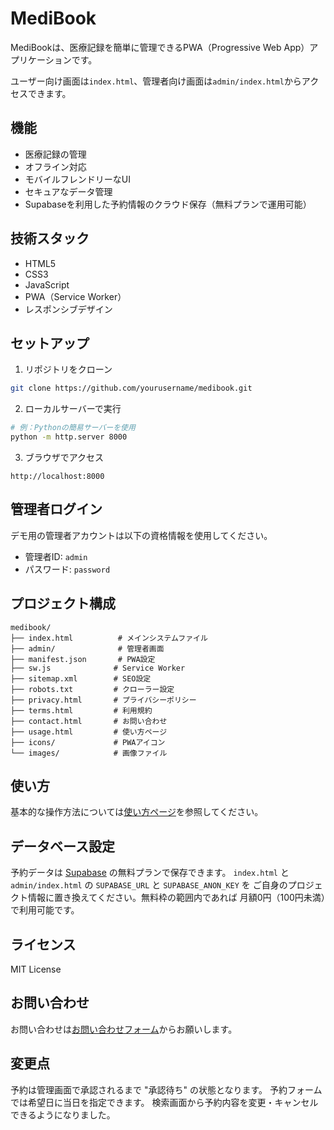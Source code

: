 # MediBook

MediBookは、医療記録を簡単に管理できるPWA（Progressive Web App）アプリケーションです。

ユーザー向け画面は`index.html`、管理者向け画面は`admin/index.html`からアクセスできます。

## 機能

- 医療記録の管理
- オフライン対応
- モバイルフレンドリーなUI
- セキュアなデータ管理
- Supabaseを利用した予約情報のクラウド保存（無料プランで運用可能）

## 技術スタック

- HTML5
- CSS3
- JavaScript
- PWA（Service Worker）
- レスポンシブデザイン

## セットアップ

1. リポジトリをクローン
```bash
git clone https://github.com/yourusername/medibook.git
```

2. ローカルサーバーで実行
```bash
# 例：Pythonの簡易サーバーを使用
python -m http.server 8000
```

3. ブラウザでアクセス
```
http://localhost:8000
```

## 管理者ログイン

デモ用の管理者アカウントは以下の資格情報を使用してください。

- 管理者ID: `admin`
- パスワード: `password`

## プロジェクト構成

```
medibook/
├── index.html          # メインシステムファイル
├── admin/              # 管理者画面
├── manifest.json       # PWA設定
├── sw.js              # Service Worker
├── sitemap.xml        # SEO設定
├── robots.txt         # クローラー設定
├── privacy.html       # プライバシーポリシー
├── terms.html         # 利用規約
├── contact.html       # お問い合わせ
├── usage.html         # 使い方ページ
├── icons/             # PWAアイコン
└── images/            # 画像ファイル
```

## 使い方

基本的な操作方法については[使い方ページ](usage.html)を参照してください。

## データベース設定

予約データは [Supabase](https://supabase.com/) の無料プランで保存できます。
`index.html` と `admin/index.html` の `SUPABASE_URL` と `SUPABASE_ANON_KEY` を
ご自身のプロジェクト情報に置き換えてください。無料枠の範囲内であれば
月額0円（100円未満）で利用可能です。

## ライセンス

MIT License

## お問い合わせ

お問い合わせは[お問い合わせフォーム](contact.html)からお願いします。

## 変更点

予約は管理画面で承認されるまで "承認待ち" の状態となります。
予約フォームでは希望日に当日を指定できます。
検索画面から予約内容を変更・キャンセルできるようになりました。
